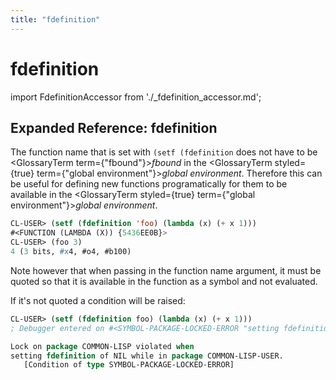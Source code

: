 ```yaml
---
title: "fdefinition"
---
```


# fdefinition

import FdefinitionAccessor from './_fdefinition_accessor.md';

<FdefinitionAccessor />

## Expanded Reference: fdefinition

The function name that is set with `(setf (fdefinition` does not have to be <GlossaryTerm  term={"fbound"}><i>fbound</i></GlossaryTerm> in the <GlossaryTerm styled={true} term={"global environment"}><i>global environment</i></GlossaryTerm>. Therefore this can be useful for defining new functions programatically for them to be available in the <GlossaryTerm styled={true} term={"global environment"}><i>global environment</i></GlossaryTerm>.

```lisp
CL-USER> (setf (fdefinition 'foo) (lambda (x) (+ x 1)))
#<FUNCTION (LAMBDA (X)) {5436EE0B}>
CL-USER> (foo 3)
4 (3 bits, #x4, #o4, #b100)
```

Note however that when passing in the function name argument, it must be quoted so that it is available in the function as a symbol and not evaluated.

If it's not quoted a condition will be raised:

```lisp
CL-USER> (setf (fdefinition foo) (lambda (x) (+ x 1)))
; Debugger entered on #<SYMBOL-PACKAGE-LOCKED-ERROR "setting fdefinition of ~A" {10031BF813}>

Lock on package COMMON-LISP violated when
setting fdefinition of NIL while in package COMMON-LISP-USER.
   [Condition of type SYMBOL-PACKAGE-LOCKED-ERROR]
```

